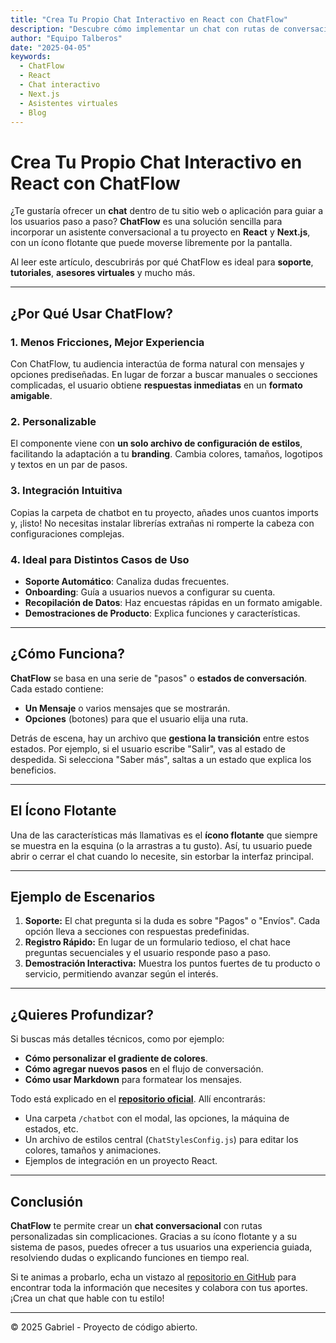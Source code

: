```yaml
---
title: "Crea Tu Propio Chat Interactivo en React con ChatFlow"
description: "Descubre cómo implementar un chat con rutas de conversación y un icono flotante en React y Next.js, sin complicaciones técnicas. Ideal para soporte, tutoriales y más."
author: "Equipo Talberos"
date: "2025-04-05"
keywords:
  - ChatFlow
  - React
  - Chat interactivo
  - Next.js
  - Asistentes virtuales
  - Blog
---
```


# Crea Tu Propio Chat Interactivo en React con ChatFlow

¿Te gustaría ofrecer un **chat** dentro de tu sitio web o aplicación para guiar a los usuarios paso a paso? **ChatFlow** es una solución sencilla para incorporar un asistente conversacional a tu proyecto en **React** y **Next.js**, con un ícono flotante que puede moverse libremente por la pantalla.

Al leer este artículo, descubrirás por qué ChatFlow es ideal para **soporte**, **tutoriales**, **asesores virtuales** y mucho más.

---

## ¿Por Qué Usar ChatFlow?

### 1. Menos Fricciones, Mejor Experiencia
Con ChatFlow, tu audiencia interactúa de forma natural con mensajes y opciones prediseñadas. En lugar de forzar a buscar manuales o secciones complicadas, el usuario obtiene **respuestas inmediatas** en un **formato amigable**.

### 2. Personalizable
El componente viene con **un solo archivo de configuración de estilos**, facilitando la adaptación a tu **branding**. Cambia colores, tamaños, logotipos y textos en un par de pasos.

### 3. Integración Intuitiva
Copias la carpeta de chatbot en tu proyecto, añades unos cuantos imports y, ¡listo! No necesitas instalar librerías extrañas ni romperte la cabeza con configuraciones complejas.

### 4. Ideal para Distintos Casos de Uso
- **Soporte Automático**: Canaliza dudas frecuentes.
- **Onboarding**: Guía a usuarios nuevos a configurar su cuenta.
- **Recopilación de Datos**: Haz encuestas rápidas en un formato amigable.
- **Demostraciones de Producto**: Explica funciones y características.

---

## ¿Cómo Funciona?

**ChatFlow** se basa en una serie de "pasos" o **estados de conversación**. Cada estado contiene:

- **Un Mensaje** o varios mensajes que se mostrarán.
- **Opciones** (botones) para que el usuario elija una ruta.

Detrás de escena, hay un archivo que **gestiona la transición** entre estos estados. Por ejemplo, si el usuario escribe "Salir", vas al estado de despedida. Si selecciona "Saber más", saltas a un estado que explica los beneficios.

---

## El Ícono Flotante

Una de las características más llamativas es el **ícono flotante** que siempre se muestra en la esquina (o la arrastras a tu gusto). Así, tu usuario puede abrir o cerrar el chat cuando lo necesite, sin estorbar la interfaz principal.

---

## Ejemplo de Escenarios

1. **Soporte:** El chat pregunta si la duda es sobre "Pagos" o "Envíos". Cada opción lleva a secciones con respuestas predefinidas.
2. **Registro Rápido:** En lugar de un formulario tedioso, el chat hace preguntas secuenciales y el usuario responde paso a paso.
3. **Demostración Interactiva:** Muestra los puntos fuertes de tu producto o servicio, permitiendo avanzar según el interés.

---

## ¿Quieres Profundizar?

Si buscas más detalles técnicos, como por ejemplo:
- **Cómo personalizar el gradiente de colores**.
- **Cómo agregar nuevos pasos** en el flujo de conversación.
- **Cómo usar Markdown** para formatear los mensajes.

Todo está explicado en el [**repositorio oficial**](https://github.com/gabrielmiguelok/react-chatflow). Allí encontrarás:

- Una carpeta `/chatbot` con el modal, las opciones, la máquina de estados, etc.
- Un archivo de estilos central (`ChatStylesConfig.js`) para editar los colores, tamaños y animaciones.
- Ejemplos de integración en un proyecto React.

---

## Conclusión

**ChatFlow** te permite crear un **chat conversacional** con rutas personalizadas sin complicaciones. Gracias a su ícono flotante y a su sistema de pasos, puedes ofrecer a tus usuarios una experiencia guiada, resolviendo dudas o explicando funciones en tiempo real.

Si te animas a probarlo, echa un vistazo al [repositorio en GitHub](https://github.com/gabrielmiguelok/react-chatflow) para encontrar toda la información que necesites y colabora con tus aportes. ¡Crea un chat que hable con tu estilo!

---

© 2025 Gabriel - Proyecto de código abierto.

